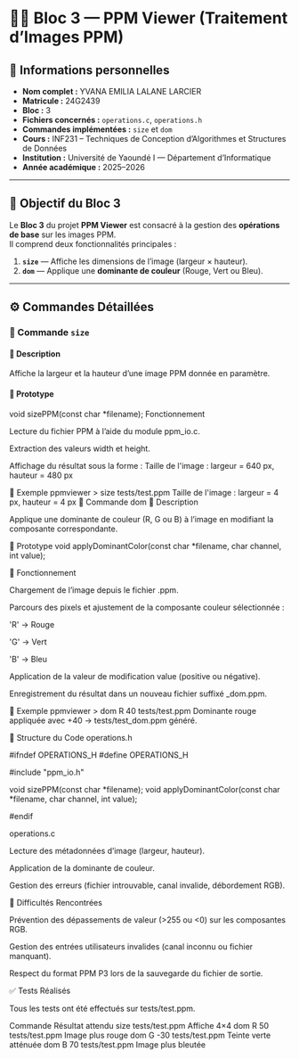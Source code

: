 # 👩‍💻 Bloc 3 — PPM Viewer (Traitement d’Images PPM)

## 🧾 Informations personnelles

- **Nom complet :** YVANA EMILIA LALANE LARCIER  
- **Matricule :** 24G2439  
- **Bloc :** 3  
- **Fichiers concernés :** `operations.c`, `operations.h`  
- **Commandes implémentées :** `size` et `dom`  
- **Cours :** INF231 – Techniques de Conception d’Algorithmes et Structures de Données  
- **Institution :** Université de Yaoundé I — Département d’Informatique  
- **Année académique :** 2025–2026  

---

## 🎯 Objectif du Bloc 3

Le **Bloc 3** du projet **PPM Viewer** est consacré à la gestion des **opérations de base** sur les images PPM.  
Il comprend deux fonctionnalités principales :

1. **`size`** — Affiche les dimensions de l’image (largeur × hauteur).  
2. **`dom`** — Applique une **dominante de couleur** (Rouge, Vert ou Bleu).

---

## ⚙️ Commandes Détaillées

### 🧮 Commande `size`

#### 🔹 Description
Affiche la largeur et la hauteur d’une image PPM donnée en paramètre.

#### 🔹 Prototype

void sizePPM(const char *filename);
Fonctionnement

Lecture du fichier PPM à l’aide du module ppm_io.c.

Extraction des valeurs width et height.

Affichage du résultat sous la forme :
Taille de l'image : largeur = 640 px, hauteur = 480 px

🔹 Exemple
ppmviewer > size tests/test.ppm
Taille de l'image : largeur = 4 px, hauteur = 4 px
🎨 Commande dom
🔹 Description

Applique une dominante de couleur (R, G ou B) à l’image en modifiant la composante correspondante.

🔹 Prototype
void applyDominantColor(const char *filename, char channel, int value);

🔹 Fonctionnement

Chargement de l’image depuis le fichier .ppm.

Parcours des pixels et ajustement de la composante couleur sélectionnée :

'R' → Rouge

'G' → Vert

'B' → Bleu

Application de la valeur de modification value (positive ou négative).

Enregistrement du résultat dans un nouveau fichier suffixé _dom.ppm.

🔹 Exemple
ppmviewer > dom R 40 tests/test.ppm
Dominante rouge appliquée avec +40 → tests/test_dom.ppm généré.


🧩 Structure du Code
operations.h

#ifndef OPERATIONS_H
#define OPERATIONS_H

#include "ppm_io.h"

void sizePPM(const char *filename);
void applyDominantColor(const char *filename, char channel, int value);

#endif

operations.c

Lecture des métadonnées d’image (largeur, hauteur).

Application de la dominante de couleur.

Gestion des erreurs (fichier introuvable, canal invalide, débordement RGB).

🧠 Difficultés Rencontrées

Prévention des dépassements de valeur (>255 ou <0) sur les composantes RGB.

Gestion des entrées utilisateurs invalides (canal inconnu ou fichier manquant).

Respect du format PPM P3 lors de la sauvegarde du fichier de sortie.

✅ Tests Réalisés

Tous les tests ont été effectués sur tests/test.ppm.

Commande	Résultat attendu
size tests/test.ppm	Affiche 4×4
dom R 50 tests/test.ppm	Image plus rouge
dom G -30 tests/test.ppm	Teinte verte atténuée
dom B 70 tests/test.ppm	Image plus bleutée

